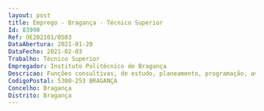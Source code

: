 ```yaml
--- 
layout: post
title: Emprego - Bragança - Técnico Superior
Id: 83990
Ref: OE202101/0503
DataAbertura: 2021-01-20
DataFecho: 2021-02-03
Trabalho: Técnico Superior
Empregador: Instituto Politécnico de Bragança
Descricao: Funções consultivas, de estudo, planeamento, programação, avaliação e aplicação de métodos e processos de natureza técnica e científica, no âmbito do projeto “OleaChain competências para a sustentabilidade e inovação da cadeia de valor do olival tradicional no Norte Interior”, com capacidades de explorar a educação sustentável, estabelecendo a ponte entre a escolas e as empresas ligadas à fileira do olival  desenvolvimento de projetos e experiências de aprendizagem no âmbito da educação para a sustentabilidade, valorização dos produtos regionais, particularmente do azeite.
CodigoPostal: 5300-253 BRAGANÇA
Concelho: Bragança
Distrito: Bragança
--- 
```

